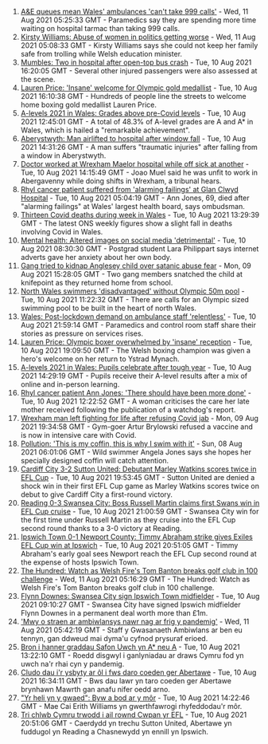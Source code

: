 1. [A&E queues mean Wales' ambulances 'can't take 999 calls'](https://www.bbc.co.uk/news/uk-wales-58161914) - Wed, 11 Aug 2021 05:25:33 GMT - Paramedics say they are spending more time waiting on hospital tarmac than taking 999 calls.
2. [Kirsty Williams: Abuse of women in politics getting worse](https://www.bbc.co.uk/news/uk-wales-politics-58145445) - Wed, 11 Aug 2021 05:08:33 GMT - Kirsty Williams says she could not keep her family safe from trolling while Welsh education minister.
3. [Mumbles: Two in hospital after open-top bus crash](https://www.bbc.co.uk/news/uk-wales-58162245) - Tue, 10 Aug 2021 16:20:05 GMT - Several other injured passengers were also assessed at the scene.
4. [Lauren Price: 'Insane' welcome for Olympic gold medallist](https://www.bbc.co.uk/news/uk-wales-58161854) - Tue, 10 Aug 2021 16:10:38 GMT - Hundreds of people line the streets to welcome home boxing gold medallist Lauren Price.
5. [A-levels 2021 in Wales: Grades above pre-Covid levels](https://www.bbc.co.uk/news/uk-wales-58148512) - Tue, 10 Aug 2021 12:45:01 GMT - A total of 48.3% of A-level grades are A and A* in Wales, which is hailed a "remarkable achievement".
6. [Aberystwyth: Man airlifted to hospital after window fall](https://www.bbc.co.uk/news/uk-wales-58162459) - Tue, 10 Aug 2021 14:31:26 GMT - A man suffers "traumatic injuries" after falling from a window in Aberystwyth.
7. [Doctor worked at Wrexham Maelor hospital while off sick at another](https://www.bbc.co.uk/news/uk-wales-58162239) - Tue, 10 Aug 2021 14:15:49 GMT - Joao Muel said he was unfit to work in Abergavenny while doing shifts in Wrexham, a tribunal hears.
8. [Rhyl cancer patient suffered from 'alarming failings' at Glan Clwyd Hospital](https://www.bbc.co.uk/news/uk-wales-58151073) - Tue, 10 Aug 2021 05:04:19 GMT - Ann Jones, 69, died after "alarming failings" at Wales' largest health board, says ombudsman.
9. [Thirteen Covid deaths during week in Wales](https://www.bbc.co.uk/news/uk-wales-58159703) - Tue, 10 Aug 2021 13:29:39 GMT - The latest ONS weekly figures show a slight fall in deaths involving Covid in Wales.
10. [Mental health: Altered images on social media 'detrimental'](https://www.bbc.co.uk/news/uk-wales-58153556) - Tue, 10 Aug 2021 08:30:30 GMT - Postgrad student Lara Philippart says internet adverts gave her anxiety about her own body.
11. [Gang tried to kidnap Anglesey child over satanic abuse fear](https://www.bbc.co.uk/news/uk-wales-57941016) - Mon, 09 Aug 2021 15:28:05 GMT - Two gang members snatched the child at knifepoint as they returned home from school.
12. [North Wales swimmers 'disadvantaged' without Olympic 50m pool](https://www.bbc.co.uk/news/uk-wales-58156228) - Tue, 10 Aug 2021 11:22:32 GMT - There are calls for an Olympic sized swimming pool to be built in the heart of north Wales.
13. [Wales: Post-lockdown demand on ambulance staff 'relentless'](https://www.bbc.co.uk/news/uk-wales-58166250) - Tue, 10 Aug 2021 21:59:14 GMT - Paramedics and control room staff share their stories as pressure on services rises.
14. [Lauren Price: Olympic boxer overwhelmed by 'insane' reception](https://www.bbc.co.uk/news/uk-wales-58164995) - Tue, 10 Aug 2021 19:09:50 GMT - The Welsh boxing champion was given a hero's welcome on her return to Ystrad Mynach.
15. [A-levels 2021 in Wales: Pupils celebrate after tough year](https://www.bbc.co.uk/news/uk-wales-58162240) - Tue, 10 Aug 2021 14:29:19 GMT - Pupils receive their A-level results after a mix of online and in-person learning.
16. [Rhyl cancer patient Ann Jones: 'There should have been more done'](https://www.bbc.co.uk/news/uk-wales-58158473) - Tue, 10 Aug 2021 12:22:52 GMT - A woman criticises the care her late mother received following the publication of a watchdog's report.
17. [Wrexham man left fighting for life after refusing Covid jab](https://www.bbc.co.uk/news/uk-wales-58152826) - Mon, 09 Aug 2021 19:34:58 GMT - Gym-goer Artur Brylowski refused a vaccine and is now in intensive care with Covid.
18. [Pollution: 'This is my coffin, this is why I swim with it'](https://www.bbc.co.uk/news/uk-wales-58023181) - Sun, 08 Aug 2021 06:01:06 GMT - Wild swimmer Angela Jones says she hopes her specially designed coffin will catch attention.
19. [Cardiff City 3-2 Sutton United: Debutant Marley Watkins scores twice in EFL Cup](https://www.bbc.co.uk/sport/football/58065888) - Tue, 10 Aug 2021 19:53:45 GMT - Sutton United are denied a shock win in their first EFL Cup game as Marley Watkins scores twice on debut to give Cardiff City a first-round victory.
20. [Reading 0-3 Swansea City: Boss Russell Martin claims first Swans win in EFL Cup cruise](https://www.bbc.co.uk/sport/football/58066068) - Tue, 10 Aug 2021 21:00:59 GMT - Swansea City win for the first time under Russell Martin as they cruise into the EFL Cup second round thanks to a 3-0 victory at Reading.
21. [Ipswich Town 0-1 Newport County: Timmy Abraham strike gives Exiles EFL Cup win at Ipswich](https://www.bbc.co.uk/sport/football/58065887) - Tue, 10 Aug 2021 20:51:05 GMT - Timmy Abraham's early goal sees Newport reach the EFL Cup second round at the expense of hosts Ipswich Town.
22. [The Hundred: Watch as Welsh Fire's Tom Banton breaks golf club in 100 challenge](https://www.bbc.co.uk/sport/av/cricket/58106424) - Wed, 11 Aug 2021 05:16:29 GMT - The Hundred: Watch as Welsh Fire's Tom Banton breaks golf club in 100 challenge.
23. [Flynn Downes: Swansea City sign Ipswich Town midfielder](https://www.bbc.co.uk/sport/football/58123529) - Tue, 10 Aug 2021 09:10:27 GMT - Swansea City have signed Ipswich midfielder Flynn Downes in a permanent deal worth more than £1m.
24. ['Mwy o straen ar ambiwlansys nawr nag ar frig y pandemig'](https://www.bbc.co.uk/newyddion/58161664) - Wed, 11 Aug 2021 05:42:19 GMT - Staff y Gwasanaeth Ambiwlans ar ben eu tennyn, gan ddweud mai dyma'u cyfnod prysuraf erioed.
25. [Bron i hanner graddau Safon Uwch yn A* neu A](https://www.bbc.co.uk/newyddion/58156590) - Tue, 10 Aug 2021 13:22:10 GMT - Roedd disgwyl i ganlyniadau ar draws Cymru fod yn uwch na'r rhai cyn y pandemig.
26. [Cludo dau i'r ysbyty ar ôl i fws daro coeden ger Abertawe](https://www.bbc.co.uk/newyddion/58161667) - Tue, 10 Aug 2021 16:34:11 GMT - Bws dau lawr yn taro coeden ger Abertawe brynhawn Mawrth gan anafu nifer oedd arno.
27. ["Yr heli yn y gwaed": Byw a bod ar y môr](https://www.bbc.co.uk/newyddion/58159182) - Tue, 10 Aug 2021 14:22:46 GMT - Mae Cai Erith Williams yn gwerthfawrogi rhyfeddodau'r môr.
28. [Tri chlwb Cymru trwodd i ail rownd Cwpan yr EFL](https://www.bbc.co.uk/newyddion/58163676) - Tue, 10 Aug 2021 20:51:06 GMT - Caerdydd yn trechu Sutton United, Abertawe yn fuddugol yn Reading a Chasnewydd yn ennill yn Ipswich.
